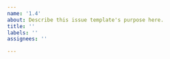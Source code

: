```yaml
---
name: '1.4'
about: Describe this issue template's purpose here.
title: ''
labels: ''
assignees: ''

---
```



